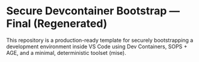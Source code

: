 
# Secure Devcontainer Bootstrap — Final (Regenerated)

This repository is a production-ready template for securely bootstrapping a development environment
inside VS Code using Dev Containers, SOPS + AGE, and a minimal, deterministic toolset (mise).
